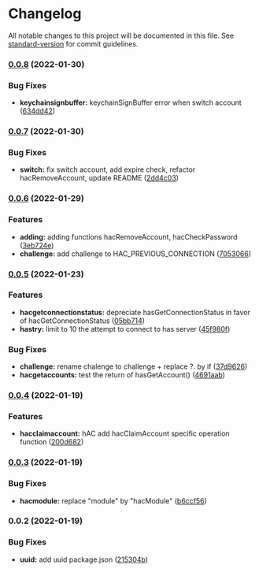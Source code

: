 # Changelog

All notable changes to this project will be documented in this file. See [standard-version](https://github.com/conventional-changelog/standard-version) for commit guidelines.

### [0.0.8](https://github.com/Mintrawa/hive-auth-client/compare/v0.0.7...v0.0.8) (2022-01-30)


### Bug Fixes

* **keychainsignbuffer:** keychainSignBuffer error when switch account ([634dd42](https://github.com/Mintrawa/hive-auth-client/commit/634dd42d8154cb21503ffe956753fc34acb6c005))

### [0.0.7](https://github.com/Mintrawa/hive-auth-client/compare/v0.0.6...v0.0.7) (2022-01-30)


### Bug Fixes

* **switch:** fix switch account, add expire check, refactor hacRemoveAccount, update README ([2dd4c03](https://github.com/Mintrawa/hive-auth-client/commit/2dd4c0306a5bcdf8a3eb08353451ea0bc5f817cf))

### [0.0.6](https://github.com/Mintrawa/hive-auth-client/compare/v0.0.5...v0.0.6) (2022-01-29)


### Features

* **adding:** adding functions hacRemoveAccount, hacCheckPassword ([3eb724e](https://github.com/Mintrawa/hive-auth-client/commit/3eb724e824c30f8a64c2bd0a2771667168c94504))
* **challenge:** add challenge to HAC_PREVIOUS_CONNECTION ([7053066](https://github.com/Mintrawa/hive-auth-client/commit/705306696c17c8faf8801b374b58b591ae929936))

### [0.0.5](https://github.com/Mintrawa/hive-auth-client/compare/v0.0.4...v0.0.5) (2022-01-23)


### Features

* **hacgetconnectionstatus:** depreciate  hasGetConnectionStatus in favor of hacGetConnectionStatus ([05bb714](https://github.com/Mintrawa/hive-auth-client/commit/05bb714ab86c9d8f3c6c70d06c4d857152d0c335))
* **hastry:** limit to 10 the attempt to connect to has server ([45f980f](https://github.com/Mintrawa/hive-auth-client/commit/45f980f5a7f6b9fb1ee9f4ae3846e48561154f2c))


### Bug Fixes

* **challenge:** rename chalenge to challenge + replace ?. by if ([37d9626](https://github.com/Mintrawa/hive-auth-client/commit/37d96269715a64e3092e7ab81b0daab7e018d3ab))
* **hacgetaccounts:** test the return of hasGetAccount() ([4691aab](https://github.com/Mintrawa/hive-auth-client/commit/4691aab7ec13ebbd66133248092e188eb4099114))

### [0.0.4](https://github.com/Mintrawa/hive-auth-client/compare/v0.0.3...v0.0.4) (2022-01-19)


### Features

* **hacclaimaccount:** hAC add hacClaimAccount specific operation function ([200d682](https://github.com/Mintrawa/hive-auth-client/commit/200d682fa13753b1b60200d705bcfc29cc35a318))

### [0.0.3](https://github.com/Mintrawa/hive-auth-client/compare/v0.0.2...v0.0.3) (2022-01-19)


### Bug Fixes

* **hacmodule:** replace "module" by "hacModule" ([b6ccf56](https://github.com/Mintrawa/hive-auth-client/commit/b6ccf564832b519dbea5ad359e3cc6f1f44775cd))

### 0.0.2 (2022-01-19)


### Bug Fixes

* **uuid:** add uuid package.json ([215304b](https://github.com/Mintrawa/hive-auth-client/commit/215304b1bfd0664e772eefdd200114e02d935662))
